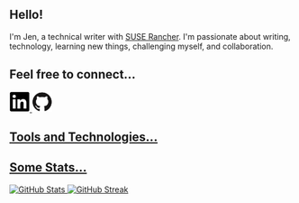## Hello!

I'm Jen, a technical writer with [SUSE Rancher](https://www.suse.com/products/suse-rancher/). I'm passionate about writing, technology, learning new things, challenging myself, and collaboration.

## Feel free to connect...

<a href="https://www.linkedin.com/in/jennifer-travinski-85320858">
<img src="https://github.com/devicons/devicon/blob/master/icons/linkedin/linkedin-plain.svg" width="36" /> 

<a href=https://github.com/jtravee>
<img src="https://github.com/devicons/devicon/blob/master/icons/github/github-original.svg" width="36" />


## Tools and Technologies...


## Some Stats...

![GitHub Stats](https://github-readme-stats.vercel.app/api?username=jtravee&theme=gruvbox)
[![GitHub Streak](https://github-readme-streak-stats.herokuapp.com/?user=jtravee&theme=gruvbox)](https://git.io/streak-stats)
